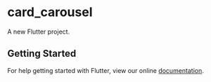 # card_carousel

A new Flutter project.

## Getting Started

For help getting started with Flutter, view our online
[documentation](https://flutter.io/).
